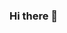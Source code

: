 ### Hi there 👋

<!--
**gortaina/gortaina** is a ✨ _special_ ✨ repository because its `README.md` (this file) appears on your GitHub profile.

Here are some ideas to get you started:

- 🔭 I’m currently working on Healthcare
- 🌱 I’m currently learning Hadoop
- 👯 I’m looking to collaborate on data analysis
- 🤔 I’m looking for help with ...
- 💬 Ask me about Java
- 📫 How to reach me: arquitetura.joel@gmail.com
- 😄 Pronouns: ...
- ⚡ Fun fact:
-->
